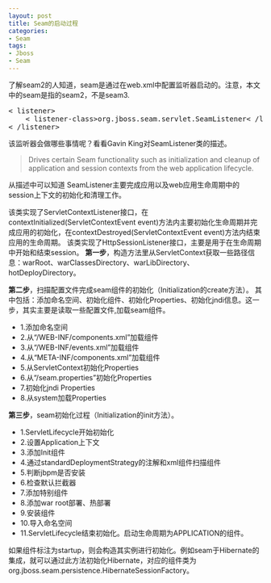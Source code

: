 ```yaml
---
layout: post
title: Seam的启动过程
categories:
- Seam
tags:
- Jboss
- Seam
---
```


了解seam2的人知道，seam是通过在web.xml中配置监听器启动的。注意，本文中的seam是指的seam2，不是seam3.
<pre lang="xml">
< listener>
	< listener-class>org.jboss.seam.servlet.SeamListener< /listener-class>
< /listener>
</pre>

该监听器会做哪些事情呢？看看Gavin King对SeamListener类的描述。
<blockquote>Drives certain Seam functionality such as initialization and cleanup of application and session contexts from the web application lifecycle.</blockquote>

从描述中可以知道
SeamListener主要完成应用以及web应用生命周期中的session上下文的初始化和清理工作。

该类实现了ServletContextListener接口，在contextInitialized(ServletContextEvent event)方法内主要初始化生命周期并完成应用的初始化，在contextDestroyed(ServletContextEvent event)方法内结束应用的生命周期。
该类实现了HttpSessionListener接口，主要是用于在生命周期中开始和结束session。
<strong>第一步</strong>，构造方法里从ServletContext获取一些路径信息：warRoot、warClassesDirectory、warLibDirectory、hotDeployDirectory。

<strong>第二步</strong>，扫描配置文件完成seam组件的初始化（Initialization的create方法）。
其中包括：添加命名空间、初始化组件、初始化Properties、初始化jndi信息。这一步，其实主要是读取一些配置文件,加载seam组件。

- 1.添加命名空间
- 2.从“/WEB-INF/components.xml”加载组件
- 3.从“/WEB-INF/events.xml”加载组件
- 4.从“META-INF/components.xml”加载组件
- 5.从ServletContext初始化Properties
- 6.从“/seam.properties”初始化Properties
- 7.初始化jndi Properties
- 8.从system加载Properties

<strong>第三步</strong>，seam初始化过程（Initialization的init方法）。

- 1.ServletLifecycle开始初始化
- 2.设置Application上下文
- 3.添加Init组件
- 4.通过standardDeploymentStrategy的注解和xml组件扫描组件
- 5.判断jbpm是否安装
- 6.检查默认拦截器
- 7.添加特别组件
- 8.添加war root部署、热部署
- 9.安装组件
- 10.导入命名空间
- 11.ServletLifecycle结束初始化。启动生命周期为APPLICATION的组件。

如果组件标注为startup，则会构造其实例进行初始化。例如seam于Hibernate的集成，就可以通过此方法初始化Hibernate，对应的组件类为org.jboss.seam.persistence.HibernateSessionFactory。

